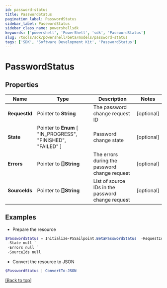 ```yaml
---
id: password-status
title: PasswordStatus
pagination_label: PasswordStatus
sidebar_label: PasswordStatus
sidebar_class_name: powershellsdk
keywords: ['powershell', 'PowerShell', 'sdk', 'PasswordStatus'] 
slug: /tools/sdk/powershell/beta/models/password-status
tags: ['SDK', 'Software Development Kit', 'PasswordStatus']
---
```



# PasswordStatus

## Properties

Name | Type | Description | Notes
------------ | ------------- | ------------- | -------------
**RequestId** |  Pointer to **String** | The password change request ID | [optional] 
**State** |  Pointer to  **Enum** [  "IN_PROGRESS",    "FINISHED",    "FAILED" ] | Password change state | [optional] 
**Errors** |  Pointer to **[]String** | The errors during the password change request | [optional] 
**SourceIds** |  Pointer to **[]String** | List of source IDs in the password change request | [optional] 

## Examples

- Prepare the resource
```powershell
$PasswordStatus = Initialize-PSSailpoint.BetaPasswordStatus  -RequestId 089899f13a8f4da7824996191587bab9 `
 -State null `
 -Errors null `
 -SourceIds null
```

- Convert the resource to JSON
```powershell
$PasswordStatus | ConvertTo-JSON
```


[[Back to top]](#) 

